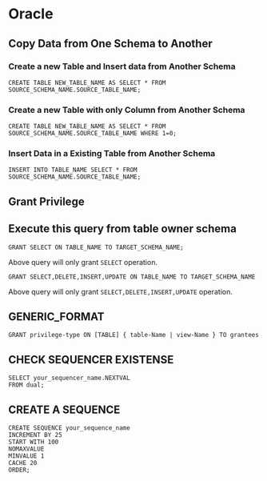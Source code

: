 # Oracle

## Copy Data from One Schema to Another
### Create a new Table and Insert data from Another Schema
```
CREATE TABLE NEW_TABLE_NAME AS SELECT * FROM SOURCE_SCHEMA_NAME.SOURCE_TABLE_NAME;
```

### Create a new Table with only Column from Another Schema
```
CREATE TABLE NEW_TABLE_NAME AS SELECT * FROM SOURCE_SCHEMA_NAME.SOURCE_TABLE_NAME WHERE 1=0;
```

### Insert Data in a Existing Table from Another Schema
```
INSERT INTO TABLE_NAME SELECT * FROM SOURCE_SCHEMA_NAME.SOURCE_TABLE_NAME;
```


## Grant Privilege

## Execute this query from table owner schema
```
GRANT SELECT ON TABLE_NAME TO TARGET_SCHEMA_NAME;
```
Above query will only grant `SELECT` operation.

```
GRANT SELECT,DELETE,INSERT,UPDATE ON TABLE_NAME TO TARGET_SCHEMA_NAME
```
Above query will only grant `SELECT,DELETE,INSERT,UPDATE` operation.

## GENERIC_FORMAT 
```
GRANT privilege-type ON [TABLE] { table-Name | view-Name } TO grantees
```

## CHECK SEQUENCER EXISTENSE
```
SELECT your_sequencer_name.NEXTVAL
FROM dual;
```

## CREATE A SEQUENCE
```
CREATE SEQUENCE your_sequence_name
INCREMENT BY 25
START WITH 100
NOMAXVALUE
MINVALUE 1
CACHE 20
ORDER;
```


